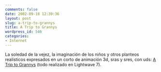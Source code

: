 ```yaml
---
comments: false
date: 2002-09-18 12:39:36
layout: post
slug: a-trip-to-grannys
title: A Trip to Grannys
wordpress_id: 546
categories:
- Internet
---
```


La soledad de la vejez, la imaginación de los niños y otros planteos realísticos expresados en un corto de animación 3d, sras y sres, con uds: [A Trip to Grannys](http://www.grannyproject.com/) (todo realizado en Lightwave 7).




 
